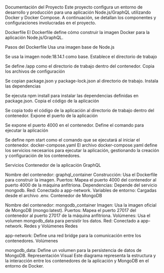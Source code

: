 Documentación del Proyecto
Este proyecto configura un entorno de desarrollo y producción para una aplicación Node.js/GraphQL utilizando Docker y Docker Compose. A continuación, se detallan los componentes y configuraciones involucradas en el proyecto.

Dockerfile
El Dockerfile define cómo construir la imagen Docker para la aplicación Node.js/GraphQL.

Pasos del Dockerfile
Usa una imagen base de Node.js

Se usa la imagen node:18.14.1 como base.
Establece el directorio de trabajo

Se define /app como el directorio de trabajo dentro del contenedor.
Copia los archivos de configuración

Se copian package.json y package-lock.json al directorio de trabajo.
Instala las dependencias

Se ejecuta npm install para instalar las dependencias definidas en package.json.
Copia el código de la aplicación

Se copia todo el código de la aplicación al directorio de trabajo dentro del contenedor.
Expone el puerto de la aplicación

Se expone el puerto 4000 en el contenedor.
Define el comando para ejecutar la aplicación

Se define npm start como el comando que se ejecutará al iniciar el contenedor.
docker-compose.yaml
El archivo docker-compose.yaml define los servicios necesarios para ejecutar la aplicación, gestionando la creación y configuración de los contenedores.

Servicios
Contenedor de la aplicación GraphQL

Nombre del contenedor: graphql_container
Construcción: Usa el Dockerfile para construir la imagen.
Puertos: Mapea el puerto 4000 del contenedor al puerto 4000 de la máquina anfitriona.
Dependencias: Depende del servicio mongodb.
Red: Conectado a app-network.
Variables de entorno: Cargadas desde el archivo .env.
Contenedor de MongoDB

Nombre del contenedor: mongodb_container
Imagen: Usa la imagen oficial de MongoDB (mongo:latest).
Puertos: Mapea el puerto 27017 del contenedor al puerto 27017 de la máquina anfitriona.
Volúmenes: Usa el volumen mongodb_data para persistir los datos.
Red: Conectado a app-network.
Redes y Volúmenes
Redes

app-network: Define una red bridge para la comunicación entre los contenedores.
Volúmenes

mongodb_data: Define un volumen para la persistencia de datos de MongoDB.
Representación Visual
Este diagrama representa la estructura y la interacción entre los contenedores de la aplicación y MongoDB en el entorno de Docker.
